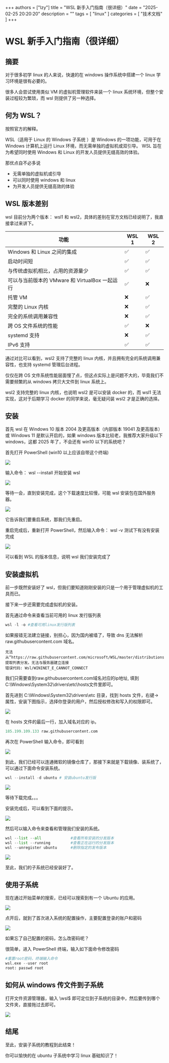 +++
authors = ["lzy"]
title = "WSL 新手入门指南（很详细）"
date = "2025-02-25 20:20:20"
description = ""
tags = [
    "linux"
]
categories = [
    "技术文档"
]
+++

# WSL 新手入门指南（很详细）

## 摘要

对于很多初学 linux 的人来说，快速的在 windows 操作系统中搭建一个 linux 学习环境是很有必要的。

很多人会尝试使用类似 VM 的虚拟机管理软件来装一个 linux 系统环境，但整个安装过程较为繁琐，而 wsl 则提供了另一种选择。

## 何为 WSL？

按照官方的解释。

WSL（适用于 Linux 的 Windows 子系统 ）是 Windows 的一项功能，可用于在 Windows 计算机上运行 Linux 环境，而无需单独的虚拟机或双引导。 WSL 旨在为希望同时使用 Windows 和 Linux 的开发人员提供无缝高效的体验。

那优点自不必多说

- 无需单独的虚拟机或引导
- 可以同时使用 windows 和 linux
- 为开发人员提供无缝高效的体验

## WSL 版本差别

wsl 目前分为两个版本： wsl1 和 wsl2，具体的差别在官方文档已经说明了，我直接拿过来讲下。

| 功能                                | WSL 1 | WSL 2 |
|-------------------------------------|--------|--------|
| Windows 和 Linux 之间的集成         | ✅     | ✅     |
| 启动时间短                          | ✅     | ✅     |
| 与传统虚拟机相比，占用的资源量少     | ✅     | ✅     |
| 可以与当前版本的 VMware 和 VirtualBox 一起运行 | ✅     | ❌     |
| 托管 VM                             | ❌     | ✅     |
| 完整的 Linux 内核                   | ❌     | ✅     |
| 完全的系统调用兼容性                | ❌     | ✅     |
| 跨 OS 文件系统的性能                | ✅     | ❌     |
| systemd 支持                        | ❌     | ✅     |
| IPv6 支持                           | ✅     | ✅     |


通过对比可以看到，wsl2 支持了完整的 linux 内核，并且拥有完全的系统调用兼容性，也支持 systemd 管理后台进程。

仅仅在跨 OS 文件系统性能层面慢了点，但这点实际上是问题不大的，毕竟我们不需要频繁的从 windows 拷贝大文件到 linux 系统上。

wsl2 支持完整的 linux 内核，也说明 wsl2 是可以安装 docker 的，而 wsl1 无法实现，这对于后期学习 docker 的同学来说，毫无疑问装 wsl2 才是正确的选择。

## 安装

首先 wsl 在 Windows 10 版本 2004 及更高版本（内部版本 19041 及更高版本）或 Windows 11 是默认开启的，如果 windows 版本比较老，我推荐大家升级以下 windows，这都 2025 年了，不会还有 win10 以下的系统吧？

首先打开 PowerShell (win10 以上应该自带这个终端)

![](../static/VovcbchHNoZoTOxUJcncnHu3nIg.png)

输入命令： wsl --install  开始安装 wsl

![](../static/LQJObfeNxoVICNxeapecx3BonAd.png)

等待一会，直到安装完成，这个下载速度比较慢，可能 wsl 安装包在国外服务器。

![](../static/EkWibgcz4or1CQxE7ixcl3g5nRf.png)

它告诉我们要重启系统，那我们先重启。

重启完成后，重新打开 PowerShell，然后输入命令： wsl -v 测试下有没有安装完成

![](../static/AyfNbPHTVo9VoTxAXgtcsGTGn6f.png)

可以看到 WSL 的版本信息，说明 wsl 我们安装完成了

## 安装虚拟机

前一步既然安装好了 wsl，但我们要知道刚刚安装的只是一个用于管理虚拟机的工具而已。

接下来一步还需要完成虚拟机的安装。

首先通过命令来查看当前可用的 linux 发行版列表

```python
wsl -l -o #查看可用linux发行版列表
```

如果报错无法建立链接，别担心，因为国内被墙了，导致 dns 无法解析 raw.githubusercontent.com 域名。

```text
无法从“https://raw.githubusercontent.com/microsoft/WSL/master/distributions/DistributionInfo.json”中提取列表分发。无法与服务器建立连接
错误代码: Wsl/WININET_E_CANNOT_CONNECT
```

我们只需要查到raw.githubusercontent.com域名对应的ip地址, 填到C:\Windows\System32\drivers\etc\hosts文件里即可。

首先进到 C:\Windows\System32\drivers\etc 目录，找到 hosts 文件，右键-> 属性，安装下图指示，选择你登录的用户，然后授权修改和写入的权限即可。

![](../static/PJJXbAT06o0rNNxFQ7Dc9RlfnSz.png)

在 hosts 文件的最后一行，加入域名对应的 ip。

```python
185.199.109.133 raw.githubusercontent.com
```

再次在 PowerShell 输入命令，即可看到

![](../static/Q441bI13ioNzAexxuU3c3Rs1nGd.png)

到此，我们已经可以连通微软的镜像仓库了，那接下来就是下载镜像、装系统了，可以通过下面命令安装系统。

```python
wsl --install -d ubuntu # 安装ubuntu发行版
```

![](../static/PVCBbIchPoaqgvxe3dxcrQPJn3s.png)

等待下载完成。。。

安装完成后，可以看到下面的提示。

![](../static/GP0Gb0Zy0oWPDBxN3s5cXhDunLe.png)

然后可以输入命令来查看和管理我们安装的系统。

```python
wsl --list --all             #查看所有安装的分发版本
wsl --list --running         #查看正在运行的分发版本
wsl --unregister ubuntu      #删除指定的发布版本
```

![](../static/K9bEbJbveoxxiFxMMf2c7MWenRd.png)

至此，我们的子系统已经安装好了。

## 使用子系统

现在通过开始菜单的搜索，已经可以搜索到有一个 Ubuntu 的应用。

![](../static/CsSybTHNdo4u2sxBnjZcmHcIn3g.png)

点开后，就到了首次进入系统的配置操作，主要配置登录的账户和密码

![](../static/OlFibmaCwo432txpFPEcWAgLnNd.png)

如果忘了自己配置的密码，怎么改密码呢？

很简单，进入 PowerShell 终端，输入如下面命令修改密码

```python
#重置root密码，终端输入命令
wsl.exe --user root
root: passwd root
```

## 如何从 windows 传文件到子系统

打开文件资源管理器，输入 \\wsl$ 即可定位到子系统的目录中，然后要传到哪个文件夹，直接拖过去即可。

![](../static/SGp1bZtqro2Cd8xuOuDc0kVYn6w.png)

## 结尾

至此，安装子系统的教程到此结束！

你可以愉快的在 ubuntu 子系统中学习 linux 基础知识了！
